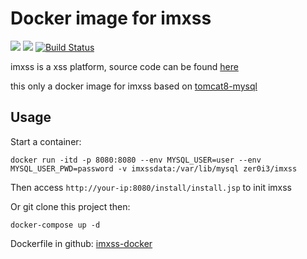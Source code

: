 # Docker image for imxss
[![](https://images.microbadger.com/badges/image/zer0i3/imxss.svg)](https://microbadger.com/images/zer0i3/imxss ) [![](https://images.microbadger.com/badges/version/zer0i3/imxss.svg)](https://microbadger.com/images/zer0i3/imxss ) [![Build Status](https://travis-ci.org/zer0i3/imxss-docker.svg?branch=master)](https://travis-ci.org/zer0i3/imxss-docker)

imxss  is a xss platform, source code can be found [here](https://gitee.com/coodyer/imxss.git)

this only a docker image for imxss based on [tomcat8-mysql](https://hub.docker.com/r/zer0i3/tomcat8-mysql)

## Usage

Start a container:

```shell
docker run -itd -p 8080:8080 --env MYSQL_USER=user --env MYSQL_USER_PWD=password -v imxssdata:/var/lib/mysql zer0i3/imxss
```

Then access `http://your-ip:8080/install/install.jsp`  to init imxss

Or git clone this project then:

```shell
docker-compose up -d
```

Dockerfile in github: [imxss-docker](https://github.com/zer0i3/imxss-docker)